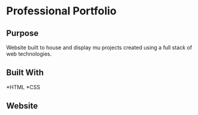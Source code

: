 # Professional Portfolio

## Purpose
Website built to house and display mu projects created using a full stack of web technologies.

## Built With
 *HTML
 *CSS
## Website
